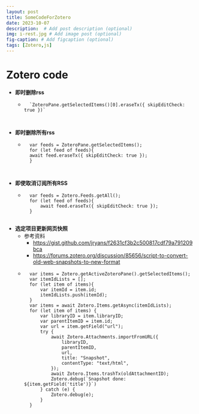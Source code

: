 ```yaml
---
layout: post
title: SomeCodeForZotero
date: 2023-10-07
description:  # Add post description (optional)
img: i-rest.jpg # Add image post (optional)
fig-caption: # Add figcaption (optional)
tags: [Zotero,js]
---
```


# Zotero code

- **即时删除rss**
    - ```
        `ZoteroPane.getSelectedItems()[0].eraseTx({ skipEditCheck: true })`
    ```
        

- **即时删除所有rss**
    - ```
        var feeds = ZoteroPane.getSelectedItems();
        for (let feed of feeds){
        await feed.eraseTx({ skipEditCheck: true });
        }
    ```
        

- **即使取消订阅所有RSS**
    - ```
        var feeds = Zotero.Feeds.getAll();
        for (let feed of feeds){
            await feed.eraseTx({ skipEditCheck: true });
        }
    ```

- **选定项目更新网页快照**
    - 参考资料
        - https://gist.github.com/jryans/f2631cf3b2c500817cdf79a791209bca
        - https://forums.zotero.org/discussion/85656/script-to-convert-old-web-snapshots-to-new-format
    - ```
        var items = Zotero.getActiveZoteroPane().getSelectedItems();
        var itemIdLists = [];
        for (let item of items){
            var itemId = item.id;
            itemIdLists.push(itemId);
        }
        var items = await Zotero.Items.getAsync(itemIdLists);
        for (let item of items) {
            var libraryID = item.libraryID;
            var parentItemID = item.id;
            var url = item.getField("url");
            try {
                await Zotero.Attachments.importFromURL({
                    libraryID,
                    parentItemID,
                    url,
                    title: "Snapshot",
                    contentType: "text/html",
                });
                await Zotero.Items.trashTx(oldAttachmentID);
                Zotero.debug(`Snapshot done: ${item.getField('title')}`)
            } catch (e) {
                Zotero.debug(e);
            }
        }
    ```









